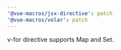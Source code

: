 ```yaml
---
'@vue-macros/jsx-directive': patch
'@vue-macros/volar': patch
---
```


v-for directive supports Map and Set.
